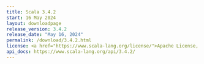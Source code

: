 ```yaml
---
title: Scala 3.4.2
start: 16 May 2024
layout: downloadpage
release_version: 3.4.2
release_date: "May 16, 2024"
permalink: /download/3.4.2.html
license: <a href="https://www.scala-lang.org/license/">Apache License, Version 2.0</a>
api_docs: https://www.scala-lang.org/api/3.4.2/
---
```

